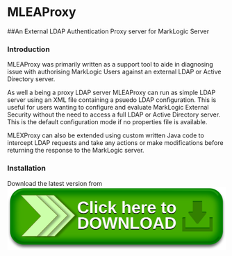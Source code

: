 # MLEAProxy
##An External LDAP Authentication Proxy server for MarkLogic Server
### Introduction
MLEAProxy was primarily written as a support tool to aide in diagnosing issue with authorising MarkLogic Users against an external LDAP or Active Directory server.
<P>As well a being a proxy LDAP server MLEAProxy can run as simple LDAP server using an XML file containing a psuedo LDAP configuration. This is useful for users wanting to configure and evaluate MarkLogic External Security without the need to access a full LDAP or Active Directory server. This is the default configuration mode if no properties file is available.
<P>MLEXProxy can also be extended using custom written Java code to intercept LDAP requests and take any actions or make modifications before returning the response to the MarkLogic server.

### Installation

Download the latest version from ![download](./download.png) 




